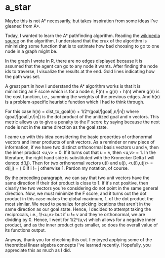 # a_star
Maybe this is not A* necessarily, but takes inspiration from some ideas I've gleaned from A*.

Today, I wanted to learn the A* pathfinding algorithm. Reading the [wikipedia source](https://en.wikipedia.org/wiki/A*_search_algorithm) on the algorithm, I understand that the crux of the algorithm is minimizing some function that is to estimate how bad choosing to go to one node in a graph might be.

In the graph I wrote in R, there are no edges displayed because it is assumed that the agent can go to any node it wants. After finding the node ids to traverse, I visualize the results at the end. Gold lines indicating how the path was set.

A great part in how I understand the A* algorithm works is that it is minimizing an F score which is for a node n, F(n) = g(n) + h(n) where g(n) is the cost function, i.e., summing the weights of the previous edges. And h(n) is a problem-specific heuristic function which I had to think through.

For this case h(n) = dist_to_goal(n) + 1/2^(goal/|goal|,n/|n|) where (goal/|goal|,n/|n|) is the dot product of the unitized goal and n vectors. This metric allows us to give a penalty to the F score by saying because the next node is not in the same direction as the goal state. 

I came up with this idea considering the basic properties of orthonormal vectors and inner products of unit vectors. As a reminder or new piece of information, if we have two distinct orthonormal basis vectors u and v, then the inner product <u,v> = 0. If it turns out that u = v, then <u,v> = 1. In the literature, the right hand side is substituted with the Kronecker Delta I will denote d(i,j). Then for two orthonormal vectors u(i) and u(j), <u(i),u(j)> = d(i,j) = { 0 if i != j otherwise 1. Pardon my notation, of course.

By the preceding paragraph, we can say that two unit vectors have the same direction if their dot product is close to 1. If it's not positive, then clearly the two vectors you're considering do not point in the same general direction. Now, we must minimize the F score, and it turns out the dot product in this case makes the global maximum, 1, of the dot product the most similar. We need to penalize for picking locations that aren't in the same direction as our goal state. Hence, I decided to attempt taking the reciprocals, i.e., 1/<u,v> but if u != v and they're orthonormal, we are dividing by 0. Hence, I went for 1/2^(u,v) which allows for a negative inner product, and as the inner product gets smaller, so does the overall value of its functions output.

Anyway, thank you for checking this out. I enjoyed applying some of the theoretical linear algebra concepts I've learned recently. Hopefully, you appreciate this as much as I did.

